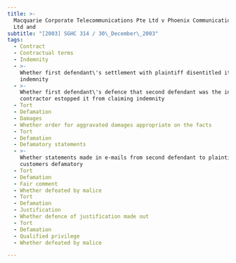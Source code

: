 ```yaml
---
title: >-
  Macquarie Corporate Telecommunications Pte Ltd v Phoenix Communications Pte
  Ltd and
subtitle: "[2003] SGHC 314 / 30\_December\_2003"
tags:
  - Contract
  - Contractual terms
  - Indemnity
  - >-
    Whether first defendant\'s settlement with plaintiff disentitled it to
    indemnity
  - >-
    Whether first defendant\'s defence that second defendant was the independent
    contractor estopped it from claiming indemnity
  - Tort
  - Defamation
  - Damages
  - Whether order for aggravated damages appropriate on the facts
  - Tort
  - Defamation
  - Defamatory statements
  - >-
    Whether statements made in e-mails from second defendant to plaintiff\'s
    customers defamatory
  - Tort
  - Defamation
  - Fair comment
  - Whether defeated by malice
  - Tort
  - Defamation
  - Justification
  - Whether defence of justification made out
  - Tort
  - Defamation
  - Qualified privilege
  - Whether defeated by malice

---
```


